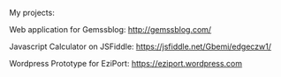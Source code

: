 My projects:

Web application for Gemssblog: http://gemssblog.com/

Javascript Calculator on JSFiddle: https://jsfiddle.net/Gbemi/edgeczw1/

Wordpress  Prototype for EziPort: https://eziport.wordpress.com
